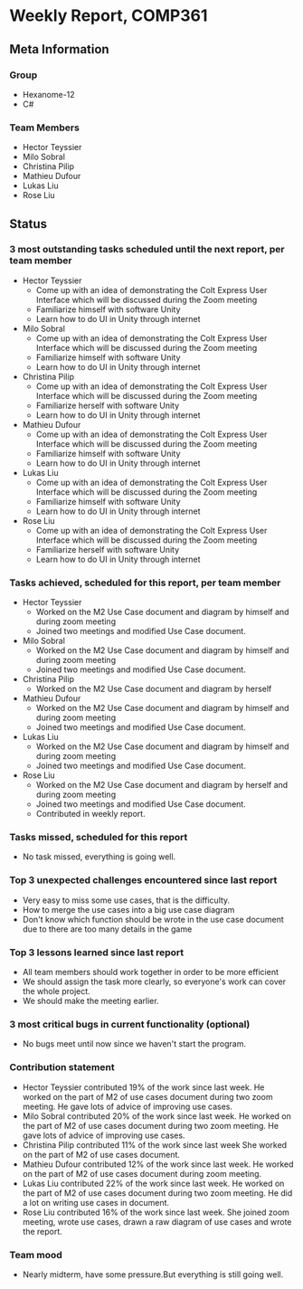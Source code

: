 # Weekly Report, COMP361

## Meta Information

### Group

 * Hexanome-12
 * C#

### Team Members
 * Hector Teyssier
 * Milo Sobral
 * Christina Pilip
 * Mathieu Dufour
 * Lukas Liu
 * Rose Liu

## Status

### 3 most outstanding tasks scheduled until the next report, per team member

* Hector Teyssier
  * Come up with an idea of demonstrating the Colt Express User Interface which will be discussed during the Zoom meeting
  * Familiarize himself with software Unity
  * Learn how to do UI in Unity through internet
* Milo Sobral
  * Come up with an idea of demonstrating the Colt Express User Interface which will be discussed during the Zoom meeting
  * Familiarize himself with software Unity
  * Learn how to do UI in Unity through internet
* Christina Pilip
  * Come up with an idea of demonstrating the Colt Express User Interface which will be discussed during the Zoom meeting
  * Familiarize herself with software Unity
  * Learn how to do UI in Unity through internet
* Mathieu Dufour
  * Come up with an idea of demonstrating the Colt Express User Interface which will be discussed during the Zoom meeting
  * Familiarize himself with software Unity
  * Learn how to do UI in Unity through internet
* Lukas Liu
  * Come up with an idea of demonstrating the Colt Express User Interface which will be discussed during the Zoom meeting
  * Familiarize himself with software Unity
  * Learn how to do UI in Unity through internet
* Rose Liu
  * Come up with an idea of demonstrating the Colt Express User Interface which will be discussed during the Zoom meeting
  * Familiarize herself with software Unity
  * Learn how to do UI in Unity through internet

### Tasks achieved, scheduled for this report, per team member

* Hector Teyssier
  * Worked on the M2 Use Case document and diagram by himself and during zoom meeting
  * Joined two meetings and modified Use Case document.
* Milo Sobral
  * Worked on the M2 Use Case document and diagram by himself and during zoom meeting
  * Joined two meetings and modified Use Case document.
* Christina Pilip
  * Worked on the M2 Use Case document and diagram by herself
* Mathieu Dufour
  * Worked on the M2 Use Case document and diagram by himself and during zoom meeting
  * Joined two meetings and modified Use Case document.
* Lukas Liu
  * Worked on the M2 Use Case document and diagram by himself and during zoom meeting
  * Joined two meetings and modified Use Case document.
* Rose Liu
  * Worked on the M2 Use Case document and diagram by herself and during zoom meeting
  * Joined two meetings and modified Use Case document.
  * Contributed in weekly report.

### Tasks missed, scheduled for this report
 * No task missed, everything is going well.

### Top 3 unexpected challenges encountered since last report
 * Very easy to miss some use cases, that is the difficulty.
 * How to merge the use cases into a big use case diagram
 * Don't know which function should be wrote in the use case document due to there are too many details in the game

### Top 3 lessons learned since last report
 * All team members should work together in order to be more efficient
 * We should assign the task more clearly, so everyone's work can cover the whole project.
 * We should make the meeting earlier.

### 3 most critical bugs in current functionality (optional)

 * No bugs meet until now since we haven't start the program.

### Contribution statement

 * Hector Teyssier contributed 19% of the work since last week. He worked on the part of M2 of use cases document during two zoom meeting. He gave lots of advice of improving use cases.
 * Milo Sobral contributed 20% of the work since last week. He worked on the part of M2 of use cases document during two zoom meeting. He gave lots of advice of improving use cases.
 * Christina Pilip contributed 11% of the work since last week She worked on the part of M2 of use cases document.
 * Mathieu Dufour contributed 12% of the work since last week. He worked on the part of M2 of use cases document during zoom meeting.
 * Lukas Liu contributed 22% of the work since last week. He worked on the part of M2 of use cases document during two zoom meeting. He did a lot on writing use cases in document.
 * Rose Liu contributed 16% of the work since last week. She joined zoom meeting, wrote use cases, drawn a raw diagram of use cases and wrote the report.

### Team mood

 * Nearly midterm, have some pressure.But everything is still going well.
